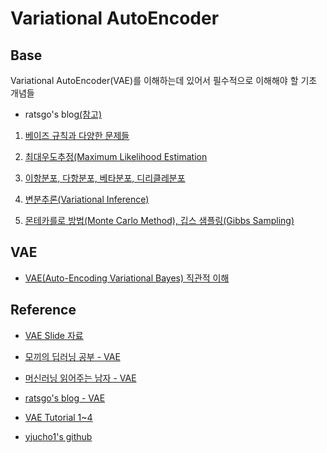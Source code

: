 # Variational AutoEncoder

## Base
Variational AutoEncoder(VAE)를 이해하는데 있어서 필수적으로 이해해야 할 기초 개념들
  - ratsgo's blog[(참고)](https://ratsgo.github.io/)
 
1. [베이즈 규칙과 다양한 문제들](https://ratsgo.github.io/statistics/2017/07/01/bayes/) 
 
2. [최대우도추정(Maximum Likelihood Estimation](https://ratsgo.github.io/statistics/2017/09/23/MLE/)

3. [이항분포, 다항분포, 베타분포, 디리클레분포](https://ratsgo.github.io/statistics/2017/05/28/binomial/)

4. [변분추론(Variational Inference)](https://ratsgo.github.io/generative%20model/2017/12/19/vi/)

5. [몬테카를로 방법(Monte Carlo Method), 깁스 샘플링(Gibbs Sampling)](https://ratsgo.github.io/statistics/2017/05/31/gibbs/)

## VAE

- [VAE(Auto-Encoding Variational Bayes) 직관적 이해](https://taeu.github.io/paper/deeplearning-paper-vae/)

## Reference

- [VAE Slide 자료](https://www.slideshare.net/ssuser06e0c5/variational-autoencoder-76552518)

- [모끼의 딥러닝 공부 - VAE](https://ahjeong.tistory.com/2)

- [머신러닝 읽어주는 남자 - VAE](https://perpetual.tistory.com/85)

- [ratsgo's blog - VAE](https://ratsgo.github.io/generative%20model/2018/01/27/VAE/)

- [VAE Tutorial 1~4](https://dnddnjs.github.io/paper/2018/06/19/vae/)

- [yjucho1's github](https://github.com/yjucho1/articles/blob/master/VAE/README.md)
